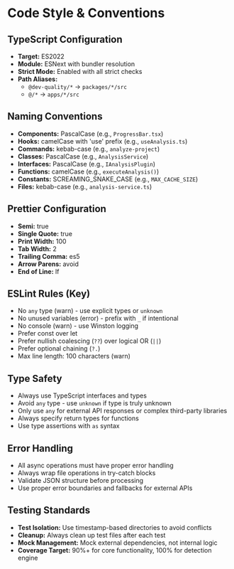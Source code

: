 # Code Style & Conventions

## TypeScript Configuration
- **Target:** ES2022
- **Module:** ESNext with bundler resolution
- **Strict Mode:** Enabled with all strict checks
- **Path Aliases:**
  - `@dev-quality/*` → `packages/*/src`
  - `@/*` → `apps/*/src`

## Naming Conventions
- **Components:** PascalCase (e.g., `ProgressBar.tsx`)
- **Hooks:** camelCase with 'use' prefix (e.g., `useAnalysis.ts`)
- **Commands:** kebab-case (e.g., `analyze-project`)
- **Classes:** PascalCase (e.g., `AnalysisService`)
- **Interfaces:** PascalCase (e.g., `IAnalysisPlugin`)
- **Functions:** camelCase (e.g., `executeAnalysis()`)
- **Constants:** SCREAMING_SNAKE_CASE (e.g., `MAX_CACHE_SIZE`)
- **Files:** kebab-case (e.g., `analysis-service.ts`)

## Prettier Configuration
- **Semi:** true
- **Single Quote:** true
- **Print Width:** 100
- **Tab Width:** 2
- **Trailing Comma:** es5
- **Arrow Parens:** avoid
- **End of Line:** lf

## ESLint Rules (Key)
- No `any` type (warn) - use explicit types or `unknown`
- No unused variables (error) - prefix with `_` if intentional
- No console (warn) - use Winston logging
- Prefer const over let
- Prefer nullish coalescing (`??`) over logical OR (`||`)
- Prefer optional chaining (`?.`)
- Max line length: 100 characters (warn)

## Type Safety
- Always use TypeScript interfaces and types
- Avoid `any` type - use `unknown` if type is truly unknown
- Only use `any` for external API responses or complex third-party libraries
- Always specify return types for functions
- Use type assertions with `as` syntax

## Error Handling
- All async operations must have proper error handling
- Always wrap file operations in try-catch blocks
- Validate JSON structure before processing
- Use proper error boundaries and fallbacks for external APIs

## Testing Standards
- **Test Isolation:** Use timestamp-based directories to avoid conflicts
- **Cleanup:** Always clean up test files after each test
- **Mock Management:** Mock external dependencies, not internal logic
- **Coverage Target:** 90%+ for core functionality, 100% for detection engine
